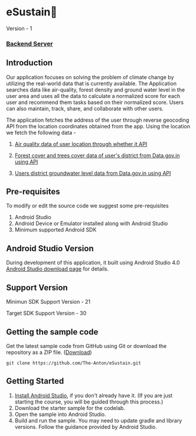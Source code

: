 # eSustain🌳
Version - 1

### [Backend Server](https://github.com/The-Anton/eSustain_Backend)

Introduction
------------

Our application focuses on solving the problem of climate change by utilizing the real-world data that is currently available. The Application searches data like air-quality, forest density and ground water level in the user area and uses all the data to calculate a normalized score for each user and recommend them tasks based on their normalized score. Users can also maintain, track, share, and collaborate with other users.

The application fetches the address of the user through reverse geocoding API from the location coordinates obtained from the app. Using the location we fetch the following data - 

1. [Air quality data of user location through whether it API](https://www.weatherbit.io/api/airquality-current)

2. [Forest cover and trees cover data of user's district from Data.gov.in using API](https://data.gov.in/resources/stateut-wise-tree-cover-estimates-india-state-forest-report-isfr-during-2015from-ministry/api#/Resource/get_resource_4b573150_4b0e_4a38_9f4b_ae643de88f09)

3. [Users district groundwater level data from Data.gov.in using API](https://data.gov.in/resources/district-wise-dynamic-ground-water-resources-july-2017-0)



Pre-requisites
--------------

To modify or edit the source code we suggest some pre-requisites

1. Android Studio
2. Android Device or Emulator installed along with Android Studio
3. Minimum supported Android SDK

Android Studio Version
----------------------

During development of this application, it built using Android Studio 4.0
[Android Studio download page](https://developer.android.com/studio) for details.  

Support Version
----------------------

Minimun SDK Support Version - 21

Target SDK Support Version - 30

## Getting the sample code

Get the latest sample code from GitHub using Git or download the repository as a ZIP file.
([Download](https://github.com/The-Anton/eSustain/archive/refs/heads/main.zip))

    git clone https://github.com/The-Anton/eSustain.git

Getting Started
---------------

1. [Install Android Studio](https://developer.android.com/studio/install.html),
if you don't already have it. (If you are just starting the course, you will be guided
through this process.)
2. Download the starter sample for the codelab.
2. Open the sample into Android Studio.
3. Build and run the sample. You may need to update gradle and library versions. 
Follow the guidance provided by Android Studio. 
